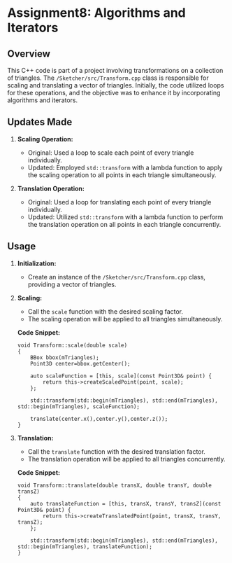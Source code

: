 # Assignment8: Algorithms and Iterators

## Overview

This C++ code is part of a project involving transformations on a collection of triangles. The `/Sketcher/src/Transform.cpp` class is responsible for scaling and translating a vector of triangles. Initially, the code utilized loops for these operations, and the objective was to enhance it by incorporating algorithms and iterators.

## Updates Made

1. **Scaling Operation:**
    - Original: Used a loop to scale each point of every triangle individually.
    - Updated: Employed `std::transform` with a lambda function to apply the scaling operation to all points in each triangle simultaneously.

2. **Translation Operation:**
    - Original: Used a loop for translating each point of every triangle individually.
    - Updated: Utilized `std::transform` with a lambda function to perform the translation operation on all points in each triangle concurrently.

## Usage

1. **Initialization:**
    - Create an instance of the `/Sketcher/src/Transform.cpp` class, providing a vector of triangles.

2. **Scaling:**
    - Call the `scale` function with the desired scaling factor.
    - The scaling operation will be applied to all triangles simultaneously.

    **Code Snippet:**
    ```
    void Transform::scale(double scale)
    {
        BBox bbox(mTriangles);
        Point3D center=bbox.getCenter();

        auto scaleFunction = [this, scale](const Point3D& point) {
            return this->createScaledPoint(point, scale);
        };

        std::transform(std::begin(mTriangles), std::end(mTriangles), std::begin(mTriangles), scaleFunction);
        
        translate(center.x(),center.y(),center.z());
    }
    ```

3. **Translation:**
    - Call the `translate` function with the desired translation factor.
    - The translation operation will be applied to all triangles concurrently.

    **Code Snippet:**
    ```
    void Transform::translate(double transX, double transY, double transZ)
    {
        auto translateFunction = [this, transX, transY, transZ](const Point3D& point) {
            return this->createTranslatedPoint(point, transX, transY, transZ);
        };

        std::transform(std::begin(mTriangles), std::end(mTriangles), std::begin(mTriangles), translateFunction);
    }
    ```
